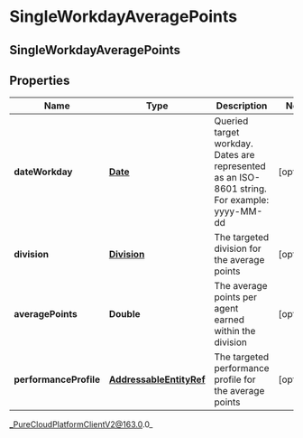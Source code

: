 # SingleWorkdayAveragePoints

## SingleWorkdayAveragePoints

## Properties

|Name | Type | Description | Notes|
|------------ | ------------- | ------------- | -------------|
| **dateWorkday** | [**Date**](Date) | Queried target workday. Dates are represented as an ISO-8601 string. For example: yyyy-MM-dd | [optional] |
| **division** | [**Division**](Division) | The targeted division for the average points | [optional] |
| **averagePoints** | **Double** | The average points per agent earned within the division | [optional] |
| **performanceProfile** | [**AddressableEntityRef**](AddressableEntityRef) | The targeted performance profile for the average points | [optional] |



_PureCloudPlatformClientV2@163.0.0_
